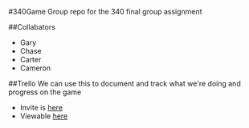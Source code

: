 #340Game
Group repo for the 340 final group assignment

##Collabators
- Gary
- Chase
- Carter
- Cameron

##Trello
We can use this to document and track what we're doing and progress on the game
- Invite is [here](https://trello.com/invite/b/NUCZ6axV/ATTI8dfd11f6e7fb21ae8c0d11b326c8bfa539105894/340-game)
- Viewable [here](https://trello.com/b/NUCZ6axV/340-game)
